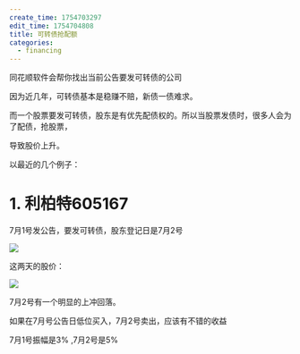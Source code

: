 ```yaml
---
create_time: 1754703297
edit_time: 1754704808
title: 可转债抢配额
categories:
  - financing
---
```



同花顺软件会帮你找出当前公告要发可转债的公司

因为近几年，可转债基本是稳赚不赔，新债一债难求。

而一个股票要发可转债，股东是有优先配债权的。所以当股票发债时，很多人会为了配债，抢股票，

导致股价上升。

以最近的几个例子：

# 1. 利柏特605167

7月1号发公告，要发可转债，股东登记日是7月2号

<img src="/assets/XvEzbnnVaokM2KxEpOfc0FB5nkd.png" src-width="498" class="markdown-img m-auto" src-height="330" align="center"/>

这两天的股价：

<img src="/assets/QWXmbq7BKoGLRzxGoNLcfnjinwd.png" src-width="457" class="markdown-img m-auto" src-height="459" align="center"/>

7月2号有一个明显的上冲回落。

如果在7月号公告日低位买入，7月2号卖出，应该有不错的收益

7月1号振幅是3% ,7月2号是5%

